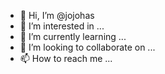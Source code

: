 - 👋 Hi, I’m @jojohas
- 👀 I’m interested in ...
- 🌱 I’m currently learning ...
- 💞️ I’m looking to collaborate on ...
- 📫 How to reach me ...

<!---
jojohas/jojohas is a ✨ special ✨ repository because its `README.md` (this file) appears on your GitHub profile.
You can click the Preview link to take a look at your changes.
--->
